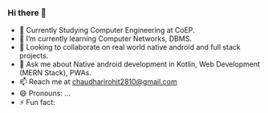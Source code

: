 ### Hi there 👋


- 🔭 Currently Studying Computer Engineering at CoEP.
- 🌱 I’m currently learning Computer Networks, DBMS.
- 👯 Looking to collaborate on real world native android and full stack projects.
- 💬 Ask me about Native android development in Kotlin, Web Development (MERN Stack), PWAs.
- 📫 Reach me at chaudharirohit2810@gmail.com
- 😄 Pronouns: ...
- ⚡ Fun fact: 
